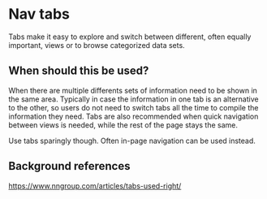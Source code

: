 # Nav tabs

Tabs make it easy to explore and switch between different, often equally important, views or to browse categorized data sets.

## When should this be used?

When there are multiple differents sets of information need to be shown in the same area. Typically in case the information in one tab is an alternative to the other, so users do not need to switch tabs all the time to compile the information they need. Tabs are also recommended when quick navigation between views is needed, while the rest of the page stays the same.

Use tabs sparingly though. Often in-page navigation can be used instead.

## Background references

https://www.nngroup.com/articles/tabs-used-right/
